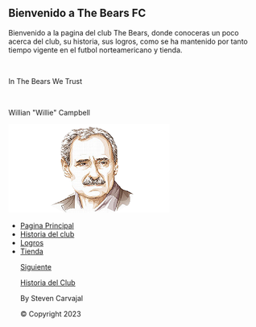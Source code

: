   <section class="tex2jax_ignore mathjax_ignore" id="Bienvenido-a-The-Bears-FC">
<h1>Bienvenido a The Bears FC</h1>
<p>Bienvenido a la pagina del club The Bears, donde conoceras un poco acerca del club, su historia, sus logros, como se ha mantenido por tanto tiempo vigente en el futbol norteamericano y tienda.</p> <br/>
<p>In The Bears We Trust</p> <br/>
<p> Willian "Willie" Campbell </p>

<img src="_static/Willie.png" class="logo__image only-light" alt="Logo image"/>
    <script>document.write(`<img src="_static/Willie.png" class="logo__image only-dark" alt="Logo image"/>`);</script>
</section>

<ul class="nav bd-sidenav bd-sidenav__home-link">
            <li class="toctree-l1 current active">
                <a class="reference internal" href="#">
                    Pagina Principal
                </a>
            </li>
      
<li class="toctree-l1"><a class="reference internal" href="Historia.html">Historia del club</a></li>
<li class="toctree-l1"><a class="reference internal" href="Logros.html">Logros</a></li>
<li class="toctree-l1"><a class="reference internal" href="Tienda.html">Tienda</a></li>
        
<div class="prev-next-area">
    <a class="right-next"
       href="Historia.html"
       title="next page">
      <div class="prev-next-info">
        <p class="prev-next-subtitle">Siguiente</p>
        <p class="prev-next-title">Historia del Club</p>
      </div>
      <i class="fa-solid fa-angle-right"></i>
    </a>
</div>
                  
<div class="bd-footer-content__inner container">
  
  <div class="footer-item">
    
<p class="component-author">
By Steven Carvajal
</p>

  </div>
 
    
  <p class="copyright">
      © Copyright 2023
  </p>

  </div>
  
 
 
  
</div>
          
        
  </div>
  


